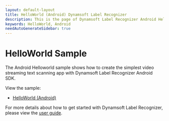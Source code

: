 ```yaml
---
layout: default-layout
title: HelloWorld (Android) Dynamsoft Label Recognizer
description: This is the page of Dynamsoft Label Recognizer Android HelloWorld sample.
keywords: HelloWorld, Android
needAutoGenerateSidebar: true
---
```


# HelloWorld Sample

The Android Helloworld sample shows how to create the simplest video streaming text scanning app with Dynamsoft Label Recognizer Android SDK.

View the sample:

- <a href="https://github.com/Dynamsoft/label-recognizer-mobile-samples/tree/master/android/HelloWorld" target="_blank">HelloWorld (Android)</a>

For more details about how to get started with Dynamsoft Label Recognizer, please view the [user guide](user-guide.md).
